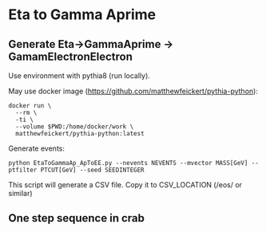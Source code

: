 # Eta to Gamma Aprime

## Generate Eta->GammaAprime -> GamamElectronElectron

Use environment with pythia8 (run locally).

May use docker image (https://github.com/matthewfeickert/pythia-python):
```
docker run \
  --rm \
  -ti \
  --volume $PWD:/home/docker/work \
  matthewfeickert/pythia-python:latest
```

Generate events:
```
python EtaToGammaAp_ApToEE.py --nevents NEVENTS --mvector MASS[GeV] --ptfilter PTCUT[GeV] --seed SEEDINTEGER
```
This script will generate a CSV file. Copy it to CSV_LOCATION (/eos/ or similar)

## One step sequence in crab



